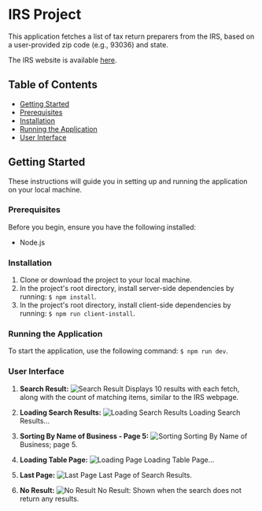 # IRS Project

This application fetches a list of tax return preparers from the IRS, based on a user-provided zip code (e.g., 93036) and state.

The IRS website is available [here](http://www.irs.gov/uac/Authorized-IRS-e-file-Providers-for-Individuals).

## Table of Contents

- [Getting Started](#getting-started)
- [Prerequisites](#prerequisites)
- [Installation](#installation)
- [Running the Application](#running-the-application)
- [User Interface](#user-interface)

## Getting Started

These instructions will guide you in setting up and running the application on your local machine.

### Prerequisites

Before you begin, ensure you have the following installed:

- Node.js

### Installation

1. Clone or download the project to your local machine.
2. In the project's root directory, install server-side dependencies by running: `$ npm install`.
3. In the project's root directory, install client-side dependencies by running: `$ npm run client-install`.

### Running the Application

To start the application, use the following command: `$ npm run dev`.

### User Interface

1. **Search Result:**
   ![Search Result](https://i.imgur.com/lrnIq57.png)
   Displays 10 results with each fetch, along with the count of matching items, similar to the IRS webpage.

2. **Loading Search Results:**
   ![Loading Search Results](https://i.imgur.com/HMcZMOz.png)
   Loading Search Results...

3. **Sorting By Name of Business - Page 5:**
   ![Sorting](https://i.imgur.com/dxv2p6l.png)
   Sorting By Name of Business; page 5.

4. **Loading Table Page:**
   ![Loading Page](https://i.imgur.com/xomXbdT.png)
   Loading Table Page...

5. **Last Page:**
   ![Last Page](https://i.imgur.com/PSyMdv9.png)
   Last Page of Search Results.

6. **No Result:**
   ![No Result](https://i.imgur.com/0NqnIq4.png)
   No Result: Shown when the search does not return any results.
